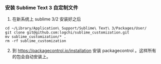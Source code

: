 ### 安装 Sublime Text 3 自定制文件

1. 在新系统上 sublime 3/2 安装好之后

```console
cd ~/Library/Application\ Support/Sublime\ Text\ 3/Packages/User/
git clone git@github.com:logchi/sublime_customization.git
mv sublime_customization/* .
rm -rf sublime_customization
```

2. 到 https://packagecontrol.io/installation 安装 packagecontrol 。这样所有的包会自动安装上。